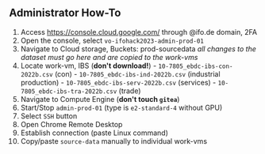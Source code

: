 ## Administrator How-To

1. Access https://console.cloud.google.com/ through @ifo.de domain, 2FA
2. Open the console, select `vo-ifohack2023-admin-prod-01`
3. Navigate to Cloud storage, Buckets: prod-sourcedata *all changes to the dataset must go here and are copied to the work-vms*
4. Locate work-vm, IBS (**don't download!**)
		- `10-7805_ebdc-ibs-con-2022b.csv` (con)
		- `10-7805_ebdc-ibs-ind-2022b.csv` (industrial production)
		- `10-7805_ebdc-ibs-serv-2022b.csv` (services)
		- `10-7805_ebdc-ibs-tra-2022b.csv` (trade)
5. Navigate to Compute Engine (**don't touch `gitea`**)
6. Start/Stop `admin-prod-01` (type is `e2-standard-4` without GPU)
7. Select `SSH` button
8. Open Chrome Remote Desktop
9. Establish connection (paste Linux command)
10. Copy/paste `source-data` manually to individual work-vms

